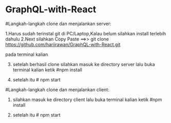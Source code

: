 # GraphQL-with-React

#Langkah-langkah clone dan menjalankan server:

1.Harus sudah terinstal git di PC/Laptop,Kalau belum silahkan install terlebih dahulu
2.Next silahkan Copy Paste ==>> git clone https://github.com/hariirawan/GraphQL-with-React.git

pada terminal kalian

3. setelah berhasil clone silahkan masuk ke directory server lalu buka terminal kalian ketik #npm install

4. setelah itu # npm start

#Langkah-langkah clone dan menjalankan client:

1. silahkan masuk ke directory client lalu buka terminal kalian ketik #npm install

2. setelah itu # npm start

